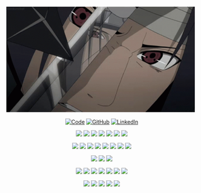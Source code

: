 ![SasukeGif](images/gif.gif)


<p align="center">
    <a href="https://nvskx.dev" target="_blank"><img alt="Code" src="https://img.shields.io/badge/-nvskx.dev-000000?style=for-the-badge&logo=Plex&logoColor=white"></a>
    <a href="https://github.com/ABPozharliev19" target="_blank"><img alt="GitHub" src="https://img.shields.io/badge/-@ABPozharliev19-181717?style=for-the-badge&logo=GitHub&logoColor=white"></a>
    <a href="https://www.linkedin.com/in/atanas-pozharliev-6012b0218/" target="_blank"><img alt="LinkedIn" src="https://img.shields.io/badge/-LinkedIn-0077B5?style=for-the-badge&logo=Linkedin&logoColor=white"></a>
</p>

<p align="center">
    <img src="https://img.shields.io/badge/-JavaScript-000000?style=for-the-badge&logo=javascript">
    <img src="https://img.shields.io/badge/-Python-000000?style=for-the-badge&logo=python">
    <img src="https://img.shields.io/badge/-C++-000000?style=for-the-badge&logo=cplusplus">
    <img src="https://img.shields.io/badge/html5-000000?style=for-the-badge&logo=html5">
    <img src="https://img.shields.io/badge/css3-000000?style=for-the-badge&logo=css3">
    <img src="https://img.shields.io/badge/-SQL-000000?style=for-the-badge&logo=postgresql">
    <img src="https://img.shields.io/badge/-Powershell-000000?style=for-the-badge&logo=powershell">
</p>

<p align="center">
    <img src="https://img.shields.io/badge/react-000000?style=for-the-badge&logo=react&logoColor=%2361DAFB">
    <img src="https://img.shields.io/badge/chart.js-000000?style=for-the-badge&logo=chart.js">
    <img src="https://img.shields.io/badge/SASS-000000?style=for-the-badge&logo=SASS">
    <img src="https://img.shields.io/badge/bootstrap-000000?style=for-the-badge&logo=bootstrap">
    <img src="https://img.shields.io/badge/django-000000?style=for-the-badge&logo=django">
    <img src="https://img.shields.io/badge/FastAPI-000000?style=for-the-badge&logo=fastapi">
    <img src="https://img.shields.io/badge/express.js-000000?style=for-the-badge&logo=express&logoColor=%2361DAFB">
    <img src="https://img.shields.io/badge/node.js-000000?style=for-the-badge&logo=node.js">
</p>

<p align="center">
    <img src="https://img.shields.io/badge/mysql-000000?style=for-the-badge&logo=mysql&logoColor=white">
    <img src="https://img.shields.io/badge/Microsoft%20SQL%20Sever-000000?style=for-the-badge&logo=microsoft%20sql%20server">
    <img src="https://img.shields.io/badge/sqlite-000000?style=for-the-badge&logo=sqlite">
</p>

<p align="center">
    <img src="https://img.shields.io/badge/docker-000000?style=for-the-badge&logo=docker">
    <img src="https://img.shields.io/badge/azure-000000?style=for-the-badge&logo=azure-devops">
    <img src="https://img.shields.io/badge/github actions-000000?style=for-the-badge&logo=githubactions">
    <img src="https://img.shields.io/badge/NPM-%23000000.svg?style=for-the-badge&logo=npm">
    <img src="https://img.shields.io/badge/ESLint-000000?style=for-the-badge&logo=eslint">
    <img src="https://img.shields.io/badge/vercel-000000?style=for-the-badge&logo=vercel">
    <img src="https://img.shields.io/badge/Dropbox-000000?style=for-the-badge&logo=Dropbox">
</p>

<p align="center">
    <img src="https://img.shields.io/badge/git-000000?style=for-the-badge&logo=git">
    <img src="https://img.shields.io/badge/Postman-000000?style=for-the-badge&logo=postman">
    <img src="https://img.shields.io/badge/Windows-000000?style=for-the-badge&logo=windows">
    <img src="https://img.shields.io/badge/Ubuntu-000000?style=for-the-badge&logo=ubuntu">
    <img src="https://img.shields.io/badge/Google%20Chrome-000000?style=for-the-badge&logo=GoogleChrome">
</p>
